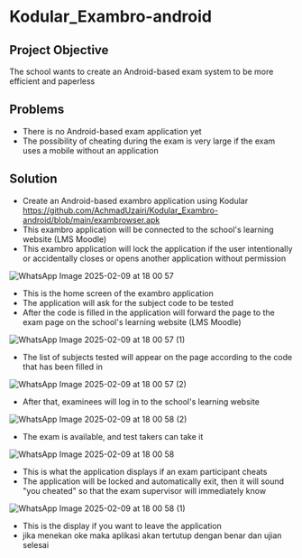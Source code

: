 # Kodular_Exambro-android
## Project Objective
The school wants to create an Android-based exam system to be more efficient and paperless

## Problems
- There is no Android-based exam application yet
- The possibility of cheating during the exam is very large if the exam uses a mobile without an application

## Solution
- Create an Android-based exambro application using Kodular
  https://github.com/AchmadUzairi/Kodular_Exambro-android/blob/main/exambrowser.apk
- This exambro application will be connected to the school's learning website (LMS Moodle)
- This exambro application will lock the application if the user intentionally or accidentally closes or opens another application without permission
 
![WhatsApp Image 2025-02-09 at 18 00 57](https://github.com/user-attachments/assets/85854436-9423-486b-9c91-b56a3daa4d5c)
- This is the home screen of the exambro application
- The application will ask for the subject code to be tested
- After the code is filled in the application will forward the page to the exam page on the school's learning website (LMS Moodle)

![WhatsApp Image 2025-02-09 at 18 00 57 (1)](https://github.com/user-attachments/assets/c71e2043-2e4b-4848-8bf5-7fb0044a4398)
- The list of subjects tested will appear on the page according to the code that has been filled in

![WhatsApp Image 2025-02-09 at 18 00 57 (2)](https://github.com/user-attachments/assets/f018a214-e7c8-4616-ac58-bf68cdfc612a)
- After that, examinees will log in to the school's learning website

![WhatsApp Image 2025-02-09 at 18 00 58 (2)](https://github.com/user-attachments/assets/9b4239f0-8e26-4397-9428-ec27dc17e3ac)
- The exam is available, and test takers can take it

![WhatsApp Image 2025-02-09 at 18 00 58](https://github.com/user-attachments/assets/5dd409b6-68a9-4643-ae2c-72d42d95b8c9)
- This is what the application displays if an exam participant cheats
- The application will be locked and automatically exit, then it will sound "you cheated" so that the exam supervisor will immediately know

![WhatsApp Image 2025-02-09 at 18 00 58 (1)](https://github.com/user-attachments/assets/0db5e1c8-0d07-44a3-8d89-f9409f7f4044)
- This is the display if you want to leave the application
- jika menekan oke maka aplikasi akan tertutup dengan benar dan ujian selesai

